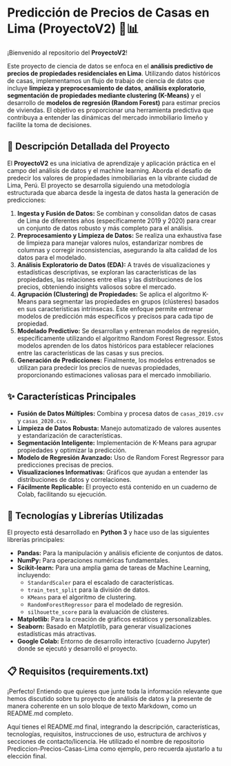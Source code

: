 # Predicción de Precios de Casas en Lima (ProyectoV2) 🏡📊

¡Bienvenido al repositorio del **ProyectoV2**!

Este proyecto de ciencia de datos se enfoca en el **análisis predictivo de precios de propiedades residenciales en Lima**. Utilizando datos históricos de casas, implementamos un flujo de trabajo de ciencia de datos que incluye **limpieza y preprocesamiento de datos**, **análisis exploratorio**, **segmentación de propiedades mediante clustering (K-Means)** y el desarrollo de **modelos de regresión (Random Forest)** para estimar precios de viviendas. El objetivo es proporcionar una herramienta predictiva que contribuya a entender las dinámicas del mercado inmobiliario limeño y facilite la toma de decisiones.



## 📝 Descripción Detallada del Proyecto

El **ProyectoV2** es una iniciativa de aprendizaje y aplicación práctica en el campo del análisis de datos y el machine learning. Aborda el desafío de predecir los valores de propiedades inmobiliarias en la vibrante ciudad de Lima, Perú. El proyecto se desarrolla siguiendo una metodología estructurada que abarca desde la ingesta de datos hasta la generación de predicciones:

1.  **Ingesta y Fusión de Datos:** Se combinan y consolidan datos de casas de Lima de diferentes años (específicamente 2019 y 2020) para crear un conjunto de datos robusto y más completo para el análisis.
2.  **Preprocesamiento y Limpieza de Datos:** Se realiza una exhaustiva fase de limpieza para manejar valores nulos, estandarizar nombres de columnas y corregir inconsistencias, asegurando la alta calidad de los datos para el modelado.
3.  **Análisis Exploratorio de Datos (EDA):** A través de visualizaciones y estadísticas descriptivas, se exploran las características de las propiedades, las relaciones entre ellas y las distribuciones de los precios, obteniendo insights valiosos sobre el mercado.
4.  **Agrupación (Clustering) de Propiedades:** Se aplica el algoritmo K-Means para segmentar las propiedades en grupos (clústeres) basados en sus características intrínsecas. Este enfoque permite entrenar modelos de predicción más específicos y precisos para cada tipo de propiedad.
5.  **Modelado Predictivo:** Se desarrollan y entrenan modelos de regresión, específicamente utilizando el algoritmo Random Forest Regressor. Estos modelos aprenden de los datos históricos para establecer relaciones entre las características de las casas y sus precios.
6.  **Generación de Predicciones:** Finalmente, los modelos entrenados se utilizan para predecir los precios de nuevas propiedades, proporcionando estimaciones valiosas para el mercado inmobiliario.



## ✨ Características Principales

* **Fusión de Datos Múltiples:** Combina y procesa datos de `casas_2019.csv` y `casas_2020.csv`.
* **Limpieza de Datos Robusta:** Manejo automatizado de valores ausentes y estandarización de características.
* **Segmentación Inteligente:** Implementación de K-Means para agrupar propiedades y optimizar la predicción.
* **Modelo de Regresión Avanzado:** Uso de Random Forest Regressor para predicciones precisas de precios.
* **Visualizaciones Informativas:** Gráficos que ayudan a entender las distribuciones de datos y correlaciones.
* **Fácilmente Replicable:** El proyecto está contenido en un cuaderno de Colab, facilitando su ejecución.

## 🚀 Tecnologías y Librerías Utilizadas

El proyecto está desarrollado en **Python 3** y hace uso de las siguientes librerías principales:

* **Pandas:** Para la manipulación y análisis eficiente de conjuntos de datos.
* **NumPy:** Para operaciones numéricas fundamentales.
* **Scikit-learn:** Para una amplia gama de tareas de Machine Learning, incluyendo:
    * `StandardScaler` para el escalado de características.
    * `train_test_split` para la división de datos.
    * `KMeans` para el algoritmo de clustering.
    * `RandomForestRegressor` para el modelado de regresión.
    * `silhouette_score` para la evaluación de clústeres.
* **Matplotlib:** Para la creación de gráficos estáticos y personalizables.
* **Seaborn:** Basado en Matplotlib, para generar visualizaciones estadísticas más atractivas.
* **Google Colab:** Entorno de desarrollo interactivo (cuaderno Jupyter) donde se ejecutó y desarrolló el proyecto.

## 📋 Requisitos (requirements.txt)

¡Perfecto! Entiendo que quieres que junte toda la información relevante que hemos discutido sobre tu proyecto de análisis de datos y la presente de manera coherente en un solo bloque de texto Markdown, como un README.md completo.

Aquí tienes el README.md final, integrando la descripción, características, tecnologías, requisitos, instrucciones de uso, estructura de archivos y secciones de contacto/licencia. He utilizado el nombre de repositorio Prediccion-Precios-Casas-Lima como ejemplo, pero recuerda ajustarlo a tu elección final.



